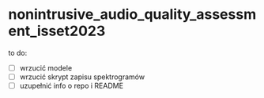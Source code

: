 # nonintrusive_audio_quality_assessment_isset2023
to do:
- [ ] wrzucić modele
- [ ] wrzucić skrypt zapisu spektrogramów
- [ ] uzupełnić info o repo i README